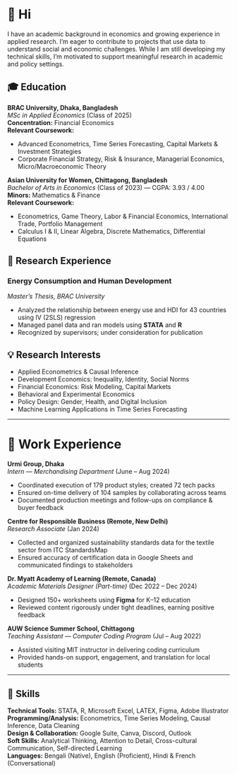 # 👋 Hi

I have an academic background in economics and growing experience in applied research. I’m eager to contribute to projects that use data to understand social and economic challenges. While I am still developing my technical skills, I’m motivated to support meaningful research in academic and policy settings.
<!---I am particularly interested in development economics, behavioral science, and financial risk. I seek research opportunities where I can apply empirical tools to address complex policy questions. In the long term, I hope to contribute to impactful research in both academic and policy settings.--->

## 🎓 Education

**BRAC University, Dhaka, Bangladesh**  
*MSc in Applied Economics* (Class of 2025)  
**Concentration:** Financial Economics  
**Relevant Coursework:**  
- Advanced Econometrics, Time Series Forecasting, Capital Markets & Investment Strategies  
- Corporate Financial Strategy, Risk & Insurance, Managerial Economics, Micro/Macroeconomic Theory  

**Asian University for Women, Chittagong, Bangladesh**  
*Bachelor of Arts in Economics* (Class of 2023) — CGPA: 3.93 / 4.00  
**Minors:** Mathematics & Finance  
**Relevant Coursework:**  
- Econometrics, Game Theory, Labor & Financial Economics, International Trade, Portfolio Management  
- Calculus I & II, Linear Algebra, Discrete Mathematics, Differential Equations

## 🧪 Research Experience

### **Energy Consumption and Human Development**  
*Master’s Thesis, BRAC University*  
- Analyzed the relationship between energy use and HDI for 43 countries using IV (2SLS) regression  
- Managed panel data and ran models using **STATA** and **R**  
- Recognized by supervisors; under consideration for publication


## 💡 Research Interests
- Applied Econometrics & Causal Inference  
- Development Economics: Inequality, Identity, Social Norms  
- Financial Economics: Risk Modeling, Capital Markets  
- Behavioral and Experimental Economics  
- Policy Design: Gender, Health, and Digital Inclusion  
- Machine Learning Applications in Time Series Forecasting
---

# 💼 Work Experience

**Urmi Group, Dhaka**  
*Intern — Merchandising Department* (June – Aug 2024)  
- Coordinated execution of 179 product styles; created 72 tech packs  
- Ensured on-time delivery of 104 samples by collaborating across teams  
- Documented production meetings and follow-ups on compliance & buyer feedback

**Centre for Responsible Business (Remote, New Delhi)**  
*Research Associate* (Jan 2024)  
- Collected and organized sustainability standards data for the textile sector from ITC StandardsMap  
- Ensured accuracy of certification data in Google Sheets and communicated findings to stakeholders

**Dr. Myatt Academy of Learning (Remote, Canada)**  
*Academic Materials Designer (Part-time)* (Dec 2022 – Dec 2024)  
- Designed 150+ worksheets using **Figma** for K–12 education  
- Reviewed content rigorously under tight deadlines, earning positive feedback

**AUW Science Summer School, Chittagong**  
*Teaching Assistant — Computer Coding Program* (Jul – Aug 2022)  
- Assisted visiting MIT instructor in delivering coding curriculum  
- Provided hands-on support, engagement, and translation for local students

---

## 🧠 Skills

**Technical Tools:** STATA, R, Microsoft Excel, LATEX, Figma, Adobe Illustrator  
**Programming/Analysis:** Econometrics, Time Series Modeling, Causal Inference, Data Cleaning  
**Design & Collaboration:** Google Suite, Canva, Discord, Outlook  
**Soft Skills:** Analytical Thinking, Attention to Detail, Cross-cultural Communication, Self-directed Learning  
**Languages:** Bengali (Native), English (Proficient), Hindi & French (Conversational)



